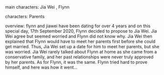 main characters: Jia Wei , Flynn

characters: Parents

overview: flynn and jiawei have been dating for over 4 years and on this special day, 17th September 2020, Flynn decided to propose to Jia Wei. Jia Wei agree but seemed worried and Flynn did not know why. Jia Wei then explained that Flynn would have to meet her parents first before she could get married. Thus, Jia Wei set up a date for him to meet her parents, but she was worried. Jia Wei rarely talked about Flynn at home as she came from a conservative family, and her past relationships were never truly approved by her parents. As for Flynn, it was the same. Flynn tried hard to prove himself, and here was how it went...  
